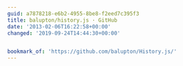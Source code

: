 ```yaml
---
guid: a7878218-e6b2-4955-8be8-f2eed7c395f3
title: balupton/history.js · GitHub
date: '2013-02-06T16:22:58+00:00'
changed: '2019-09-24T14:44:30+00:00'


bookmark_of: 'https://github.com/balupton/History.js/'
---
```




